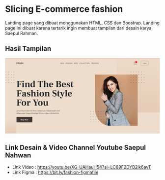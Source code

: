 # Slicing E-commerce fashion

Landing page yang dibuat menggunakan HTML, CSS dan Boostrap.
Landing page ini dibuat karena tertarik ingin membuat tampilan dari desain karya Saepul Rahman.

## Hasil Tampilan

![App Screenshot](asset/screnshoot.png)

## Link Desain & Video Channel Youtube Saepul Nahwan

- Link Video : https://youtu.be/XG-UAHauH54?si=LC89F2DYB2lk6avT
- Link Figma : https://bit.ly/fashion-figmafile
